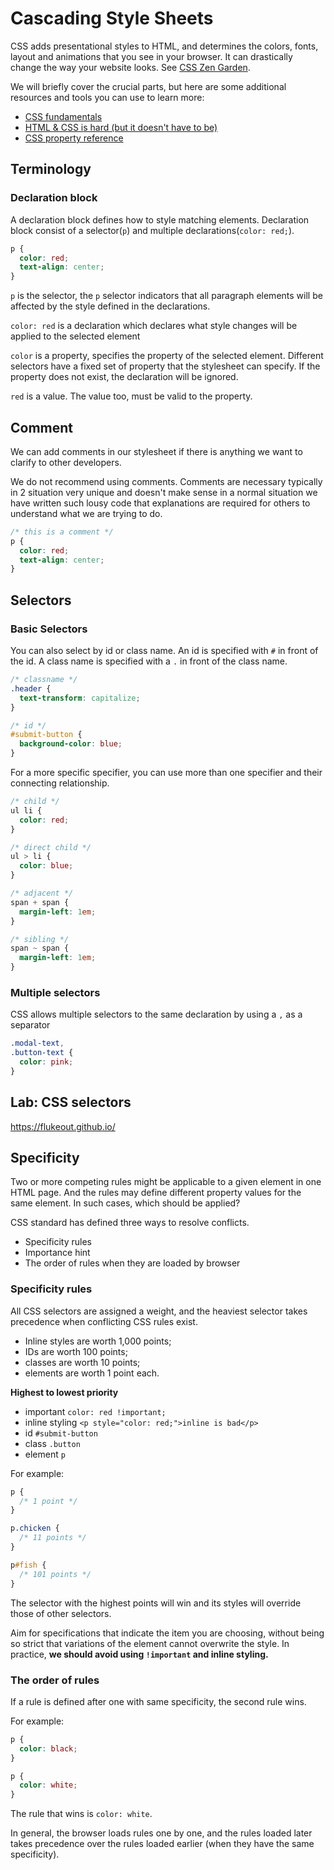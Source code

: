 # Cascading Style Sheets

CSS adds presentational styles to HTML, and determines the colors, fonts, layout and animations that you see in your browser. It can drastically change the way your website looks. See [CSS Zen Garden](http://www.csszengarden.com/).

We will briefly cover the crucial parts, but here are some additional resources and tools you can use to learn more:

- [CSS fundamentals](https://runestone.academy/runestone/books/published/webfundamentals/CSS/toctree.html)
- [HTML & CSS is hard (but it doesn't have to be)](https://www.internetingishard.com/html-and-css/)
- [CSS property reference](https://cssreference.io/)

## Terminology

### Declaration block

A declaration block defines how to style matching elements. Declaration block consist of a selector(`p`) and multiple declarations(`color: red;`).

```css
p {
  color: red;
  text-align: center;
}
```

`p` is the selector, the `p` selector indicators that all paragraph elements will be affected by the style defined in the declarations.

`color: red` is a declaration which declares what style changes will be applied to the selected element

`color` is a property, specifies the property of the selected element. Different selectors have a fixed set of property that the stylesheet can specify. If the property does not exist, the declaration will be ignored.

`red` is a value. The value too, must be valid to the property.

## Comment

We can add comments in our stylesheet if there is anything we want to clarify to other developers.

We do not recommend using comments. Comments are necessary typically in 2 situation
very unique and doesn't make sense in a normal situation
we have written such lousy code that explanations are required for others to understand what we are trying to do.

```css
/* this is a comment */
p {
  color: red;
  text-align: center;
}
```

## Selectors

### Basic Selectors

You can also select by id or class name.
An id is specified with `#` in front of the id.
A class name is specified with a `.` in front of the class name.

```css
/* classname */
.header {
  text-transform: capitalize;
}

/* id */
#submit-button {
  background-color: blue;
}
```

For a more specific specifier, you can use more than one specifier and their connecting relationship.

```css
/* child */
ul li {
  color: red;
}

/* direct child */
ul > li {
  color: blue;
}

/* adjacent */
span + span {
  margin-left: 1em;
}

/* sibling */
span ~ span {
  margin-left: 1em;
}
```

### Multiple selectors

CSS allows multiple selectors to the same declaration by using a `,` as a separator

```css
.modal-text,
.button-text {
  color: pink;
}
```

## Lab: CSS selectors

https://flukeout.github.io/

## Specificity

Two or more competing rules might be applicable to a given element in one HTML page. And the rules may define different property values for the same element. In such cases, which should be applied?

CSS standard has defined three ways to resolve conflicts.

- Specificity rules
- Importance hint
- The order of rules when they are loaded by browser

### Specificity rules

All CSS selectors are assigned a weight, and the heaviest selector takes precedence when conflicting CSS rules exist.

- Inline styles are worth 1,000 points;
- IDs are worth 100 points;
- classes are worth 10 points;
- elements are worth 1 point each.

**Highest to lowest priority**

- important `color: red !important;`
- inline styling `<p style="color: red;">inline is bad</p>`
- id `#submit-button`
- class `.button`
- element `p`

For example:

```css
p {
  /* 1 point */
}

p.chicken {
  /* 11 points */
}

p#fish {
  /* 101 points */
}
```

The selector with the highest points will win and its styles will override those of other selectors.

Aim for specifications that indicate the item you are choosing, without being so strict that variations of the element cannot overwrite the style. In practice, **we should avoid using `!important` and inline styling.**

### The order of rules

If a rule is defined after one with same specificity, the second rule wins.

For example:

```css
p {
  color: black;
}

p {
  color: white;
}
```

The rule that wins is `color: white`.

In general, the browser loads rules one by one, and the rules loaded later takes precedence over the rules loaded earlier (when they have the same specificity).
